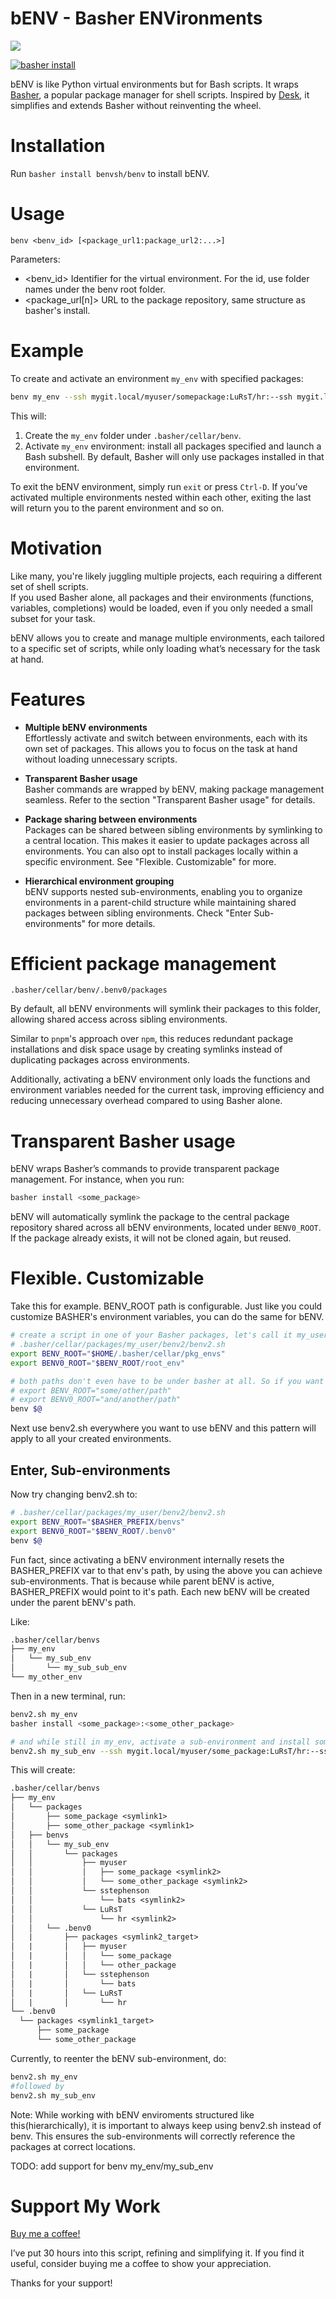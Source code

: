# bENV - Basher ENVironments
![](logo.jpg)

[![basher install](https://www.basher.it/assets/logo/basher_install.svg)](https://www.basher.it/package/)

bENV is like Python virtual environments but for Bash scripts. It wraps [Basher](https://github.com/basherpm/basher), a popular package manager for shell scripts. Inspired by [Desk](https://github.com/jamesob/desk), it simplifies and extends Basher without reinventing the wheel.

# Installation

Run `basher install benvsh/benv` to install bENV.

# Usage

`benv <benv_id> [<package_url1:package_url2:...>]`

Parameters:
- <benv_id> Identifier for the virtual environment. For the id, use folder names under the benv root folder.
- <package_url[n]> URL to the package repository, same structure as basher's install.

# Example

To create and activate an environment `my_env` with specified packages:

```bash
benv my_env --ssh mygit.local/myuser/somepackage:LuRsT/hr:--ssh mygit.local/myuser/otherpackage:sstephenson/bats
```

This will:

1. Create the `my_env` folder under `.basher/cellar/benv`.
2. Activate `my_env` environment: install all packages specified and launch a Bash subshell. By default, Basher will only use packages installed in that environment.

To exit the bENV environment, simply run `exit` or press `Ctrl-D`. If you’ve activated multiple environments nested within each other, exiting the last will return you to the parent environment and so on.

# Motivation

Like many, you're likely juggling multiple projects, each requiring a different set of shell scripts.  
If you used Basher alone, all packages and their environments (functions, variables, completions) would be loaded, even if you only needed a small subset for your task.

bENV allows you to create and manage multiple environments, each tailored to a specific set of scripts, while only loading what’s necessary for the task at hand.

# Features

- **Multiple bENV environments**  
  Effortlessly activate and switch between environments, each with its own set of packages. This allows you to focus on the task at hand without loading unnecessary scripts.

- **Transparent Basher usage**  
  Basher commands are wrapped by bENV, making package management seamless. Refer to the section "Transparent Basher usage" for details.

- **Package sharing between environments**  
  Packages can be shared between sibling environments by symlinking to a central location. This makes it easier to update packages across all environments. You can also opt to install packages locally within a specific environment. See "Flexible. Customizable" for more.

- **Hierarchical environment grouping**  
  bENV supports nested sub-environments, enabling you to organize environments in a parent-child structure while maintaining shared packages between sibling environments. Check "Enter Sub-environments" for more details.

# Efficient package management

```
.basher/cellar/benv/.benv0/packages
```

By default, all bENV environments will symlink their packages to this folder, allowing shared access across sibling environments.

Similar to `pnpm`'s approach over `npm`, this reduces redundant package installations and disk space usage by creating symlinks instead of duplicating packages across environments. 

Additionally, activating a bENV environment only loads the functions and environment variables needed for the current task, improving efficiency and reducing unnecessary overhead compared to using Basher alone.

# Transparent Basher usage

bENV wraps Basher’s commands to provide transparent package management. For instance, when you run:

```bash
basher install <some_package>
```

bENV will automatically symlink the package to the central package repository shared across all bENV environments, located under `BENV0_ROOT`. If the package already exists, it will not be cloned again, but reused.

# Flexible. Customizable

Take this for example. BENV_ROOT path is configurable. Just like you could customize BASHER's environment variables, you can do the same for bENV.

```bash
# create a script in one of your Basher packages, let's call it my_user/benv2
# .basher/cellar/packages/my_user/benv2/benv2.sh
export BENV_ROOT="$HOME/.basher/cellar/pkg_envs"
export BENV0_ROOT="$BENV_ROOT/root_env"

# both paths don't even have to be under basher at all. So if you want you can also do:
# export BENV_ROOT="some/other/path"
# export BENV0_ROOT="and/another/path"
benv $@
```

Next use benv2.sh everywhere you want to use bENV and this pattern will apply to all your created environments.

## Enter, Sub-environments

Now try changing benv2.sh to:

```bash
# .basher/cellar/packages/my_user/benv2/benv2.sh
export BENV_ROOT="$BASHER_PREFIX/benvs"
export BENV0_ROOT="$BENV_ROOT/.benv0"
benv $@
```

Fun fact, since activating a bENV environment internally resets the BASHER_PREFIX var to that env's path, by using the above you can achieve sub-environments. That is because while parent bENV is active, BASHER_PREFIX would point to it's path.
Each new bENV will be created under the parent bENV's path.

Like:

```txt
.basher/cellar/benvs
├── my_env
│   └── my_sub_env
│       └── my_sub_sub_env
└── my_other_env
```

Then in a new terminal, run:

```bash
benv2.sh my_env
basher install <some_package>:<some_other_package>

# and while still in my_env, activate a sub-environment and install some packages in it:
benv2.sh my_sub_env --ssh mygit.local/myuser/some_package:LuRsT/hr:--ssh mygit.local/myuser/some_other_package:sstephenson/bats
```

This will create:

```txt
.basher/cellar/benvs 
├── my_env
│   └── packages 
│       ├── some_package <symlink1>
│       ├── some_other_package <symlink1> 
│   ├── benvs
│   │   └── my_sub_env
│   │       └── packages 
│   │           ├── myuser 
│   │           │   ├── some_package <symlink2>
│   │           │   └── some_other_package <symlink2>
│   │           └── sstephenson
│   │               └── bats <symlink2>
│   │           └── LuRsT
│   │               └── hr <symlink2>
│   │   └── .benv0
│   |       ├── packages <symlink2_target>
│   |       │   ├── myuser
│   |       │   │   └── some_package 
│   |       │   │   └── other_package
│   |       │   └── sstephenson
│   |       │       └── bats 
│   |       │   └── LuRsT
│   |       │       └── hr
└── .benv0 
  └── packages <symlink1_target>
      ├── some_package
      └── some_other_package
```

Currently, to reenter the bENV sub-environment, do:

```bash
benv2.sh my_env
#followed by
benv2.sh my_sub_env
```

Note: While working with bENV enviroments structured like this(hierarchically), it is important to always keep using benv2.sh instead of benv. 
This ensures the sub-environments will correctly reference the packages at correct locations.

TODO: add support for benv my_env/my_sub_env

# Support My Work

[Buy me a coffee!](https://ko-fi.com/s/5d943125ff)

I’ve put 30 hours into this script, refining and simplifying it. If you find it useful, consider buying me a coffee to show your appreciation.  

Thanks for your support!